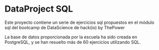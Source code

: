 # DataProject SQL
Este proyecto contiene un serie de ejercicios sql propuestos en el módulo sql del bootcamp de DataScience de hack(io) by ThePower

La base de datos proporcionada por la escuela ha sido creada en PostgreSQL, y se han resuelto más de 60 ejercicios utilizando SQL.
